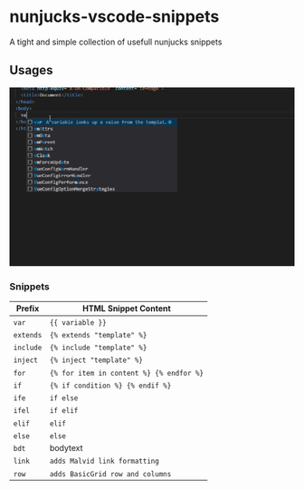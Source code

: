 # nunjucks-vscode-snippets 

A tight and simple collection of usefull nunjucks snippets

## Usages

![Usage](images/usage.gif)

### Snippets

| Prefix      | HTML Snippet Content                             |
| ----------- | ------------------------------------------------ |
| `var`       | `{{ variable }}`                                 |
| `extends`   | `{% extends "template" %}`                       |
| `include`   | `{% include "template" %}`                       |
| `inject`    | `{% inject "template" %}`                        |
| `for`       | `{% for item in content %} {% endfor %}`         |
| `if`        | `{% if condition %} {% endif %}`                 |
| `ife`       | `if else`                                        |
| `ifel`      | `if elif`                                        |
| `elif`      | `elif`                                           |
| `else`      | `else`                                           |
| `bdt`       |  bodytext | safe                                 |
| `link`      | `adds Malvid link formatting`                    |
| `row`       | `adds BasicGrid row and columns`                 |